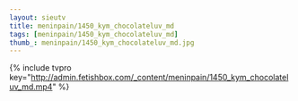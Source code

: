 ```yaml
--- 
layout: sieutv
title: meninpain/1450_kym_chocolateluv_md
tags: [meninpain/1450_kym_chocolateluv_md]
thumb_: meninpain/1450_kym_chocolateluv_md.jpg
---
```

{% include tvpro key="http://admin.fetishbox.com/_content/meninpain/1450_kym_chocolateluv_md.mp4" %} 
